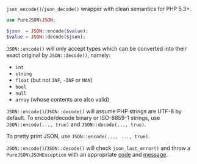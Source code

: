 
`json_encode()`/`json_decode()` wrapper with clean semantics for PHP 5.3+.

```php
use PureJSON\JSON;

$json  = JSON::encode($value);
$value = JSON::decode($json);
```

`JSON::encode()` will only accept types which can be converted into their exact original by `JSON::decode()`, namely:
- `int`
- `string`
- `float` (but not `INF`, `-INF` or `NAN`)
- `bool`
- `null`
- `array` (whose contents are also valid)

`JSON::encode()`/`JSON::decode()` will assume PHP strings are UTF-8 by default. To encode/decode binary or ISO-8859-1 strings, use `JSON::encode(..., true)` and `JSON::decode(..., true)`.

To pretty print JSON, use `JSON::encode(..., ..., true)`.

`JSON::encode()`/`JSON::decode()` will check `json_last_error()` and throw a `PureJSON\JSONException` with an appropriate [code](http://php.net/manual/en/function.json-last-error.php) and [message](http://php.net/manual/en/function.json-last-error-msg.php).

